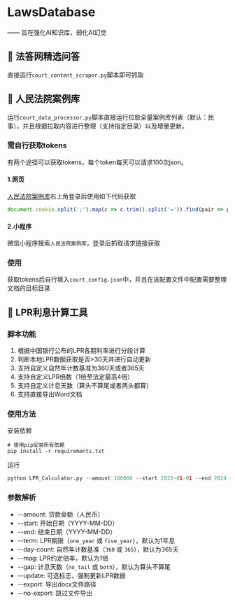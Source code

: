 # LawsDatabase

—— 旨在强化AI知识库，弱化AI幻觉

## 📎 法答网精选问答

直接运行`court_content_scraper.py`脚本即可抓取

## 📎 人民法院案例库

运行`court_data_processor.py`脚本直接运行拉取全量案例库列表（默认：民事），并且根据拉取内容进行整理（支持指定目录）以及增量更新。

### 需自行获取tokens
有两个途径可以获取tokens，每个token每天可以请求100次json。

#### 1.网页

[人民法院案例库](https://rmfyalk.court.gov.cn)右上角登录后使用如下代码获取

```js
document.cookie.split(';').map(c => c.trim().split('=')).find(pair => pair[0] === 'faxin-cpws-al-token')?.[1]
```

#### 2.小程序

微信小程序搜索`人民法院案例库`，登录后抓取请求链接获取

### 使用

获取tokens后自行填入`court_config.json`中，并且在该配置文件中配置需要整理文档的目标目录

## 📎 LPR利息计算工具

### 脚本功能

1. 根据中国银行公布的LPR各期利率进行分段计算
2. 判断本地LPR数据获取是否>30天并进行自动更新
3. 支持自定义自然年计数基准为360天或者365天
4. 支持自定义LPR倍数（1倍至法定最高4倍）
5. 支持自定义计息天数（算头不算尾或者两头都算）
6. 支持直接导出Word文档

### 使用方法

安装依赖

```shell
# 使用pip安装所有依赖
pip install -r requirements.txt
```

运行

```python
python LPR_Calculator.py --amount 100000 --start 2023-01-01 --end 2024-12-31 --term one_year --day-count 365 --mag 4 --gap both --export "我的借款利息报告.docx"
```

### 参数解析

* --amount: 贷款金额（人民币）
* --start: 开始日期（YYYY-MM-DD）
* --end: 结束日期（YYYY-MM-DD）
* --term: LPR期限（`one_year` 或 `five_year`），默认为1年息
* --day-count: 自然年计数基准（`360` 或 `365`），默认为365天
* --mag: LPR约定倍率，默认为1倍
* --gap: 计息天数（`no_tail` 或 `both`），默认为算头不算尾
* --update: 可选标志，强制更新LPR数据
* --export: 导出docx文件路径
* --no-export: 跳过文件导出